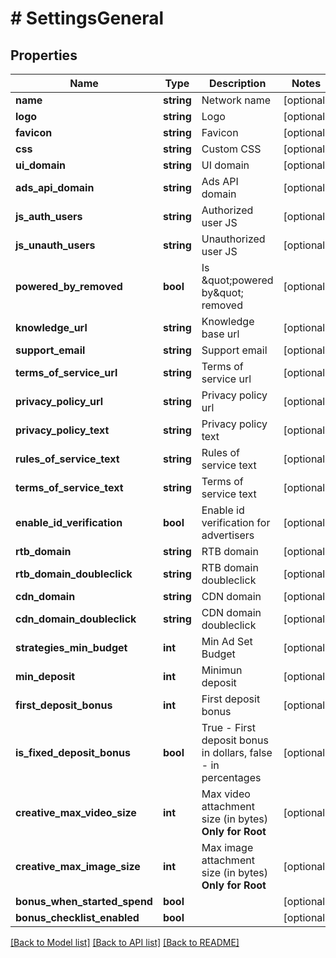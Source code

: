 # # SettingsGeneral

## Properties

Name | Type | Description | Notes
------------ | ------------- | ------------- | -------------
**name** | **string** | Network name | [optional] 
**logo** | **string** | Logo | [optional] 
**favicon** | **string** | Favicon | [optional] 
**css** | **string** | Custom CSS | [optional] 
**ui_domain** | **string** | UI domain | [optional] 
**ads_api_domain** | **string** | Ads API domain | [optional] 
**js_auth_users** | **string** | Authorized user JS | [optional] 
**js_unauth_users** | **string** | Unauthorized user JS | [optional] 
**powered_by_removed** | **bool** | Is \&quot;powered by\&quot; removed | [optional] 
**knowledge_url** | **string** | Knowledge base url | [optional] 
**support_email** | **string** | Support email | [optional] 
**terms_of_service_url** | **string** | Terms of service url | [optional] 
**privacy_policy_url** | **string** | Privacy policy url | [optional] 
**privacy_policy_text** | **string** | Privacy policy text | [optional] 
**rules_of_service_text** | **string** | Rules of service text | [optional] 
**terms_of_service_text** | **string** | Terms of service text | [optional] 
**enable_id_verification** | **bool** | Enable id verification for advertisers | [optional] 
**rtb_domain** | **string** | RTB domain | [optional] 
**rtb_domain_doubleclick** | **string** | RTB domain doubleclick | [optional] 
**cdn_domain** | **string** | CDN domain | [optional] 
**cdn_domain_doubleclick** | **string** | CDN domain doubleclick | [optional] 
**strategies_min_budget** | **int** | Min Ad Set Budget | [optional] 
**min_deposit** | **int** | Minimun deposit | [optional] 
**first_deposit_bonus** | **int** | First deposit bonus | [optional] 
**is_fixed_deposit_bonus** | **bool** | True - First deposit bonus in dollars, false - in percentages | [optional] 
**creative_max_video_size** | **int** | Max video attachment size (in bytes) **Only for Root** | [optional] 
**creative_max_image_size** | **int** | Max image attachment size (in bytes) **Only for Root** | [optional] 
**bonus_when_started_spend** | **bool** |  | [optional] 
**bonus_checklist_enabled** | **bool** |  | [optional] 

[[Back to Model list]](../../README.md#documentation-for-models) [[Back to API list]](../../README.md#documentation-for-api-endpoints) [[Back to README]](../../README.md)


